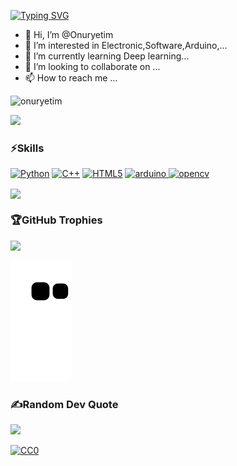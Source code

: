 <a href="https://git.io/typing-svg"><img src="https://readme-typing-svg.herokuapp.com?font=Fira+Code&size=30&pause=1000&color=01000B&width=435&lines=Profilime+Ho%C5%9Fgeldiniz+;Welcome+to+my+profile;Ben+Onur+Yetim;+I+am+Onur+Yetim" alt="Typing SVG" /></a>
- 👋 Hi, I’m @Onuryetim
- 👀 I’m interested in Electronic,Software,Arduino,...
- 🌱 I’m currently learning Deep learning...
- 💞️ I’m looking to collaborate on ...
- 📫 How to reach me ...

<p align="left"> <img src="https://komarev.com/ghpvc/?username=onuryetim" alt="onuryetim" /> </p>
<p align="left"> <img src="https://profile-counter.glitch.me/{onuryetim}/count.svg" /> </p>

### ⚡Skills
<p align="left">
<a href="https://www.python.org/" target="_blank" rel="noreferrer"><img src="https://raw.githubusercontent.com/danielcranney/readme-generator/main/public/icons/skills/python-colored.svg" width="36" height="36" alt="Python" /></a>
<a href="https://docs.microsoft.com/en-us/cpp/?view=msvc-170" target="_blank" rel="noreferrer"><img src="https://raw.githubusercontent.com/danielcranney/readme-generator/main/public/icons/skills/cplusplus-colored.svg" width="36" height="36" alt="C++" /></a>
<a href="https://developer.mozilla.org/en-US/docs/Glossary/HTML5" target="_blank" rel="noreferrer"><img src="https://raw.githubusercontent.com/danielcranney/readme-generator/main/public/icons/skills/html5-colored.svg" width="36" height="36" alt="HTML5" /></a>  
<a href="https://www.arduino.cc/" target="_blank" rel="noreferrer"> <img src="https://cdn.worldvectorlogo.com/logos/arduino-1.svg" alt="arduino" width="40" height="40"/> </a> <a href="https://opencv.org/" target="_blank" rel="noreferrer"> <img src="https://www.vectorlogo.zone/logos/opencv/opencv-icon.svg" alt="opencv" width="40" height="40"/> </a>     
</p>  

<a href="https://github.com/onuryetim/github-readme-stats">
  <img align="center" src="https://github-readme-stats.vercel.app/api/pin/?username=onuryetim&repo=github-readme-stats&theme=buefy" />
</a>

### 🏆GitHub Trophies
<p align="left"> <img src="https://github-profile-trophy.vercel.app/?username=onuryetim&theme=discord&no-frame=false&no-bg=true&margin-w=4" /> </p>
<p align="left"> <img src="https://github.com/rafaballerini/rafaballerini/blob/output/github-contribution-grid-snake.svg"/> </p>


### ✍️Random Dev Quote
<p align="left"> <img src="https://quotes-github-readme.vercel.app/api?theme=algolia"/> </p>


[![CC0](https://licensebuttons.net/p/zero/1.0/88x31.png)](https://creativecommons.org/publicdomain/zero/1.0/)
